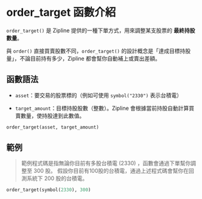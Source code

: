 # order_target 函數介紹

`order_target()` 是 Zipline 提供的一種下單方式，用來調整某支股票的 **最終持股數量**。

與 `order()` 直接買賣股數不同，`order_target()` 的設計概念是「達成目標持股量」，不論目前持有多少，Zipline 都會幫你自動補上或賣出差額。



## 函數語法
- `asset`：要交易的股票標的（例如可使用 `symbol("2330")` 表示台積電）

- `target_amount`：目標持股股數（整數）。Zipline 會根據當前持股自動計算買賣數量，使持股達到此數值。

```python
order_target(asset, target_amount)
```

## 範例

> 範例程式碼是指無論你目前有多股台積電 (2330) ，函數會通過下單幫你調整至 300 股。
> 假設你目前有100股的台積電，通過上述程式碼會幫你在回測系統下 200 股的台積電。

```python 
order_target(symbol(2330), 300)
```